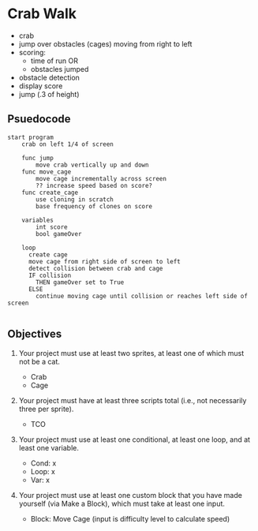 # Crab Walk

- crab
- jump over obstacles (cages) moving from right to left
- scoring:
  - time of run OR
  - obstacles jumped
- obstacle detection
- display score
- jump (.3 of height)

## Psuedocode

```text
start program
    crab on left 1/4 of screen

    func jump
        move crab vertically up and down
    func move_cage
        move cage incrementally across screen
        ?? increase speed based on score?
    func create_cage
        use cloning in scratch
        base frequency of clones on score

    variables
        int score
        bool gameOver

    loop
      create cage
      move cage from right side of screen to left
      detect collision between crab and cage
      IF collision
        THEN gameOver set to True
      ELSE
        continue moving cage until collision or reaches left side of screen


```

## Objectives

1. Your project must use at least two sprites, at least one of which must not be a cat.

    - Crab
    - Cage

2. Your project must have at least three scripts total (i.e., not necessarily three per sprite).

    - TCO

3. Your project must use at least one conditional, at least one loop, and at least one variable.

    - Cond: x
    - Loop: x
    - Var: x

4. Your project must use at least one custom block that you have made yourself (via Make a Block), which must take at least one input.

    - Block: Move Cage (input is difficulty level to calculate speed)
